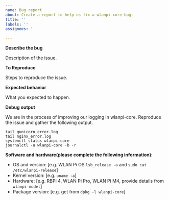 ```yaml
---
name: Bug report
about: Create a report to help us fix a wlanpi-core bug.
title: ''
labels: ''
assignees: ''

---
```


**Describe the bug**

Description of the issue.

**To Reproduce**

Steps to reproduce the issue.

**Expected behavior**

What you expected to happen.

**Debug output**

We are in the process of improving our logging in wlanpi-core. Reproduce the issue and gather the following output.

```
tail gunicorn_error.log
tail nginx_error.log
systemctl status wlanpi-core
journalctl -u wlanpi-core -b -r
```

**Software and hardware(please complete the following information):**

 - OS and version: [e.g. WLAN Pi OS `lsb_release -a` and `sudo cat /etc/wlanpi-release`]
 - Kernel version: [e.g. `uname -a`]
 - Hardware: [e.g. RBPi 4, WLAN Pi Pro, WLAN Pi M4, provide details from `wlanpi-model`]
 - Package version: [e.g. get from `dpkg -l wlanpi-core`]